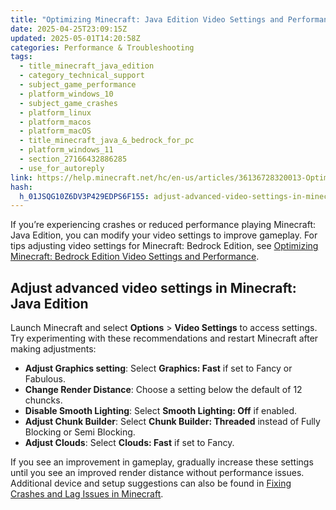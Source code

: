 ```yaml
---
title: "Optimizing Minecraft: Java Edition Video Settings and Performance"
date: 2025-04-25T23:09:15Z
updated: 2025-05-01T14:20:58Z
categories: Performance & Troubleshooting
tags:
  - title_minecraft_java_edition
  - category_technical_support
  - subject_game_performance
  - platform_windows_10
  - subject_game_crashes
  - platform_linux
  - platform_macos
  - platform_macOS
  - title_minecraft_java_&_bedrock_for_pc
  - platform_windows_11
  - section_27166432886285
  - use_for_autoreply
link: https://help.minecraft.net/hc/en-us/articles/36136728320013-Optimizing-Minecraft-Java-Edition-Video-Settings-and-Performance
hash:
  h_01JSQG10Z6DV3P429EDPS6F155: adjust-advanced-video-settings-in-minecraft-java-edition
---
```


If you’re experiencing crashes or reduced performance playing Minecraft: Java Edition, you can modify your video settings to improve gameplay. For tips adjusting video settings for Minecraft: Bedrock Edition, see [Optimizing Minecraft: Bedrock Edition Video Settings and Performance](./Optimizing-Minecraft-Bedrock-Edition-Video-Settings-and-Performance.md). 

## Adjust advanced video settings in Minecraft: Java Edition

Launch Minecraft and select **Options** \> **Video Settings** to access settings. Try experimenting with these recommendations and restart Minecraft after making adjustments:

- **Adjust Graphics setting**: Select **Graphics: Fast** if set to Fancy or Fabulous.
- **Change Render Distance**: Choose a setting below the default of 12 chuncks.
- **Disable Smooth Lighting**: Select **Smooth Lighting: Off** if enabled.
- **Adjust Chunk Builder**: Select **Chunk Builder: Threaded** instead of Fully Blocking or Semi Blocking.
- **Adjust Clouds**: Select **Clouds: Fast** if set to Fancy.

If you see an improvement in gameplay, gradually increase these settings until you see an improved render distance without performance issues. Additional device and setup suggestions can also be found in [Fixing Crashes and Lag Issues in Minecraft](./Fixing-Crashes-and-Lag-Issues-in-Minecraft.md).
